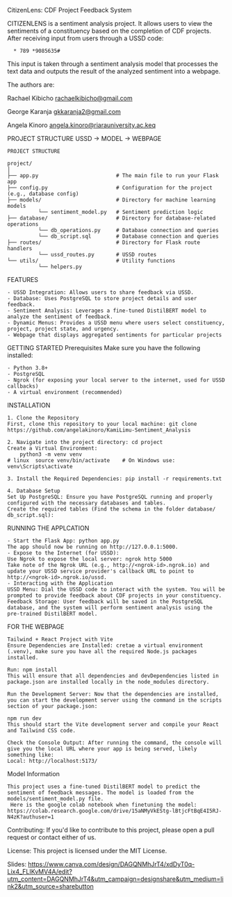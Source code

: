 CitizenLens: CDF Project Feedback System 

CITIZENLENS is a sentiment analysis project. It allows users to view the sentiments of a constituency based on the completion of CDF projects. After receiving input from users through a USSD code:
		
	  * 789 *9085635#
This input is taken through a sentiment analysis model that processes the text data and outputs the result of the analyzed sentiment into a webpage. 

The authors are: 

Rachael Kibicho 
rachaelkibicho@gmail.com 

George Karanja
gkkaranja2@gmail.com

Angela Kinoro
angela.kinoro@riarauniversity.ac.keq




  
PROJECT STRUCTURE   USSD ->  MODEL -> WEBPAGE


	PROJECT STRUCTURE 
	
	project/
	│
	├── app.py                         # The main file to run your Flask app	
	├── config.py                      # Configuration for the project (e.g., database config)	
	├── models/                        # Directory for machine learning models	
	          └── sentiment_model.py   # Sentiment prediction logic	
	├── database/                      # Directory for database-related operations	
	          └── db_operations.py     # Database connection and queries	
	          └── db_script.sql        # Database connection and queries	
	├── routes/                        # Directory for Flask route handlers	
	          └── ussd_routes.py       # USSD routes	
	└── utils/                         # Utility functions	
	          └── helpers.py   
	

     
FEATURES

	- USSD Integration: Allows users to share feedback via USSD.
	- Database: Uses PostgreSQL to store project details and user feedback.
	- Sentiment Analysis: Leverages a fine-tuned DistilBERT model to analyze the sentiment of feedback.
	- Dynamic Menus: Provides a USSD menu where users select constituency, project, project state, and urgency.
	- Webpage that displays aggregated sentiments for particular projects
	


GETTING STARTED
Prerequisites
Make sure you have the following installed:

	- Python 3.8+	
	- PostgreSQL
	- Ngrok (for exposing your local server to the internet, used for USSD callbacks)	
	- A virtual environment (recommended)
	



INSTALLATION

	1. Clone the Repository
	First, clone this repository to your local machine: git clone https://github.com/angelakinoro/KamiLimu-Sentiment_Analysis
	
	2. Navigate into the project directory: cd project
	Create a Virtual Environment:
		python3 -m venv venv
	# linux  source venv/bin/activate    # On Windows use: venv\Scripts\activate
 
	3. Install the Required Dependencies: pip install -r requirements.txt
 
	4. Database Setup
	Set Up PostgreSQL: Ensure you have PostgreSQL running and properly configured with the necessary databases and tables. 
	Create the required tables (Find the schema in the folder database/ db_script.sql):


RUNNING THE APPLCATION 


	- Start the Flask App: python app.py
	The app should now be running on http://127.0.0.1:5000.	
	- Expose to the Internet (for USSD):
	Use Ngrok to expose the local server: ngrok http 5000
	Take note of the Ngrok URL (e.g., http://<ngrok-id>.ngrok.io) and update your USSD service provider's callback URL to point to http://<ngrok-id>.ngrok.io/ussd.	
	- Interacting with the Application
	USSD Menu: Dial the USSD code to interact with the system. You will be prompted to provide feedback about CDF projects in your constituency.
	Feedback Storage: User feedback will be saved in the PostgreSQL database, and the system will perform sentiment analysis using the pre-trained DistilBERT model.

FOR THE WEBPAGE 

	Tailwind + React Project with Vite
	Ensure Dependencies are Installed: cretae a virtual environment (.venv), make sure you have all the required Node.js packages installed.
		
	Run: npm install
	This will ensure that all dependencies and devDependencies listed in package.json are installed locally in the node_modules directory.
	
	Run the Development Server: Now that the dependencies are installed, you can start the development server using the command in the scripts section of your package.json:
	
	npm run dev
	This should start the Vite development server and compile your React and Tailwind CSS code.
	
	Check the Console Output: After running the command, the console will give you the local URL where your app is being served, likely something like:
	Local: http://localhost:5173/

Model Information

	This project uses a fine-tuned DistilBERT model to predict the sentiment of feedback messages. The model is loaded from the models/sentiment_model.py file.
	 Here is the google colab notebook when finetuning the model: https://colab.research.google.com/drive/15aNMyVkEStg-lBtjcFtBqE4I5RJ-N4zK?authuser=1
 


Contributing: 
If you'd like to contribute to this project, please open a pull request or contact either of us.

License: 
This project is licensed under the MIT License.

Slides: 
https://www.canva.com/design/DAGQNMhJrT4/xdDyT0q-Lix4_FLIKvMV4A/edit?utm_content=DAGQNMhJrT4&utm_campaign=designshare&utm_medium=link2&utm_source=sharebutton


